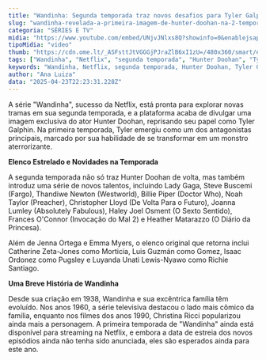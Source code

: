 ```yaml
---
title: "Wandinha: Segunda temporada traz novos desafios para Tyler Galphin"
slug: "wandinha-revelada-a-primeira-imagem-de-hunter-doohan-na-2-temporada"
categoria: "SÉRIES E TV"
midia: "https://www.youtube.com/embed/UNjvJNlxs8Q?showinfo=0&enablejsapi=1"
tipoMidia: "video"
thumb: "https://cdn.ome.lt/_ASFsttJtVGGGjPJraZlB6xI1zU=/480x360/smart/extras/conteudos/01_Lu0l4Ao.jpg"
tags: ["Wandinha", "Netflix", "segunda temporada", "Hunter Doohan", "Tyler Galphin", "Jenna Ortega", "Lady Gaga", "Steve Buscemi", "Thandiwe Newton", "Billie Piper", "Christopher Lloyd", "novidades série"]
keywords: "Wandinha, Netflix, segunda temporada, Hunter Doohan, Tyler Galphin, Jenna Ortega, Lady Gaga, Steve Buscemi, Thandiwe Newton, Billie Piper, Christopher Lloyd, novidades série"
author: "Ana Luiza"
data: "2025-04-23T22:23:31.228Z"
---
```


A série "Wandinha", sucesso da Netflix, está pronta para explorar novas tramas em sua segunda temporada, e a plataforma acaba de divulgar uma imagem exclusiva do ator Hunter Doohan, reprisando seu papel como Tyler Galphin. Na primeira temporada, Tyler emergiu como um dos antagonistas principais, marcado por sua habilidade de se transformar em um monstro aterrorizante.

<blockquote class="twitter-tweet"><a href="https://twitter.com/user/status/1915134675661578263"></a></blockquote>

**Elenco Estrelado e Novidades na Temporada**

A segunda temporada não só traz Hunter Doohan de volta, mas também introduz uma série de novos talentos, incluindo Lady Gaga, Steve Buscemi (Fargo), Thandiwe Newton (Westworld), Billie Piper (Doctor Who), Noah Taylor (Preacher), Christopher Lloyd (De Volta Para o Futuro), Joanna Lumley (Absolutely Fabulous), Haley Joel Osment (O Sexto Sentido), Frances O'Connor (Invocação do Mal 2) e Heather Matarazzo (O Diário da Princesa).

Além de Jenna Ortega e Emma Myers, o elenco original que retorna inclui Catherine Zeta-Jones como Morticia, Luis Guzmán como Gomez, Isaac Ordonez como Pugsley e Luyanda Unati Lewis-Nyawo como Richie Santiago.

**Uma Breve História de Wandinha**

Desde sua criação em 1938, Wandinha e sua excêntrica família têm evoluído. Nos anos 1960, a série televisiva destacou o lado mais cômico da família, enquanto nos filmes dos anos 1990, Christina Ricci popularizou ainda mais a personagem. A primeira temporada de "Wandinha" ainda está disponível para streaming na Netflix, e embora a data de estreia dos novos episódios ainda não tenha sido anunciada, eles são esperados ainda para este ano.